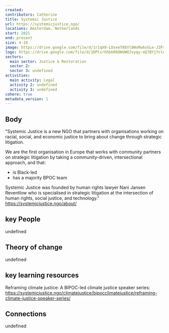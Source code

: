 ```yaml
---
created:
contributors: Catherine
title: Systemic Justice
url: https://systemicjustice.ngo/
locations: Amsterdam, Netherlands
start: 2021
end: present
size: 4-10
image: https://drive.google.com/file/d/1r1qX0-LDvxeT8EVl8WoRw6sGLe-J3FsI/view?usp=drive_link
logo: https://drive.google.com/file/d/1DPCsrhhbkR8OWdWOJvyqy-oQ7BYjYclo/view?usp=drive_link
sectors:
  main sector: Justice & Restoration
  sector 2: 
  sector 3: undefined
activities: 
  main activity: Legal
  activity 2: undefined
  activity 3: undefined
cohere: true
metadata_version: 1
---
```



## Body

"Systemic Justice is a new NGO that partners with organisations working on racial, social, and economic justice to bring about change through strategic litigation.

We are the first organisation in Europe that works with community partners on strategic litigation by taking a community-driven, intersectional approach, and that: 

- is Black-led 
- has a majority BPOC team 

Systemic Justice was founded by human rights lawyer Nani Jansen Reventlow who is specialised in strategic litigation at the intersection of human rights, social justice, and technology."
https://systemicjustice.ngo/about/ 

## key People

undefined

## Theory of change

undefined

## key learning resources

Reframing climate justice: A BIPOC-led climate justice speaker series: https://systemicjustice.ngo/climatejustice/bipocclimatejustice/reframing-climate-justice-speaker-series/ 

## Connections

undefined


